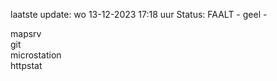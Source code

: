 laatste update: 
wo 13-12-2023 17:18   uur 
Status: FAALT - geel - 
<div class="service R">mapsrv</div><div class="service R">git</div><div class="service Y">microstation</div><div class="service R">httpstat</div>